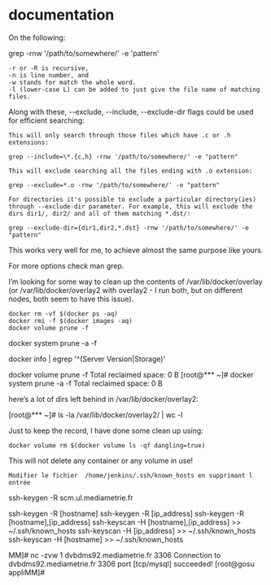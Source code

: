# documentation


On the following:

grep -rnw '/path/to/somewhere/' -e 'pattern'

    -r or -R is recursive,
    -n is line number, and
    -w stands for match the whole word.
    -l (lower-case L) can be added to just give the file name of matching files.

Along with these, --exclude, --include, --exclude-dir flags could be used for efficient searching:

    This will only search through those files which have .c or .h extensions:

    grep --include=\*.{c,h} -rnw '/path/to/somewhere/' -e "pattern"

    This will exclude searching all the files ending with .o extension:

    grep --exclude=*.o -rnw '/path/to/somewhere/' -e "pattern"

    For directories it's possible to exclude a particular directory(ies) through --exclude-dir parameter. For example, this will exclude the dirs dir1/, dir2/ and all of them matching *.dst/:

    grep --exclude-dir={dir1,dir2,*.dst} -rnw '/path/to/somewhere/' -e "pattern"

This works very well for me, to achieve almost the same purpose like yours.

For more options check man grep.


I’m looking for some way to clean up the contents of /var/lib/docker/overlay (or /var/lib/docker/overlay2 with overlay2 - I run both, but on different nodes, both seem to have this issue).
```
docker rm -vf $(docker ps -aq)
docker rmi -f $(docker images -aq)
docker volume prune -f
```

docker system prune -a -f


docker info | egrep '^(Server Version|Storage)'

docker volume prune -f
Total reclaimed space: 0 B
[root@*** ~]# docker system prune -a -f
Total reclaimed space: 0 B

here’s a lot of dirs left behind in /var/lib/docker/overlay2:

[root@*** ~]# ls -la /var/lib/docker/overlay2/ | wc -l


Just to keep the record, I have done some clean up using:
```
docker volume rm $(docker volume ls -qf dangling=true)
```
This will not delete any container or any volume in use!


    Modifier le fichier  /home/jenkins/.ssh/known_hosts en supprimant l entrée

ssh-keygen -R scm.ul.mediametrie.fr


ssh-keygen -R [hostname]
ssh-keygen -R [ip_address]
ssh-keygen -R [hostname],[ip_address]
ssh-keyscan -H [hostname],[ip_address] >> ~/.ssh/known_hosts
ssh-keyscan -H [ip_address] >> ~/.ssh/known_hosts
ssh-keyscan -H [hostname] >> ~/.ssh/known_hosts



MM]# nc -zvw 1 dvbdms92.mediametrie.fr 3306
Connection to dvbdms92.mediametrie.fr 3306 port [tcp/mysql] succeeded!
[root@gosu appliMM]#
